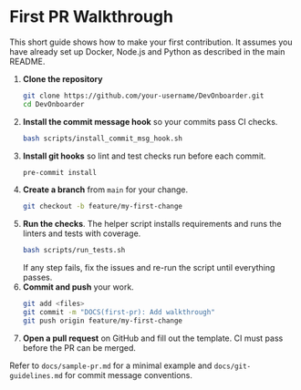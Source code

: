# First PR Walkthrough

This short guide shows how to make your first contribution.
It assumes you have already set up Docker, Node.js and Python as described in the main README.

1. **Clone the repository**
   ```bash
   git clone https://github.com/your-username/DevOnboarder.git
   cd DevOnboarder
   ```
2. **Install the commit message hook** so your commits pass CI checks.
   ```bash
   bash scripts/install_commit_msg_hook.sh
   ```
3. **Install git hooks** so lint and test checks run before each commit.
   ```bash
   pre-commit install
   ```
4. **Create a branch** from `main` for your change.
   ```bash
   git checkout -b feature/my-first-change
   ```
5. **Run the checks**. The helper script installs requirements and runs the linters and tests with coverage.
   ```bash
   bash scripts/run_tests.sh
   ```
   If any step fails, fix the issues and re-run the script until everything passes.
6. **Commit and push** your work.
   ```bash
   git add <files>
   git commit -m "DOCS(first-pr): Add walkthrough"
   git push origin feature/my-first-change
   ```
7. **Open a pull request** on GitHub and fill out the template. CI must pass before the PR can be merged.

Refer to `docs/sample-pr.md` for a minimal example and `docs/git-guidelines.md` for commit message conventions.
